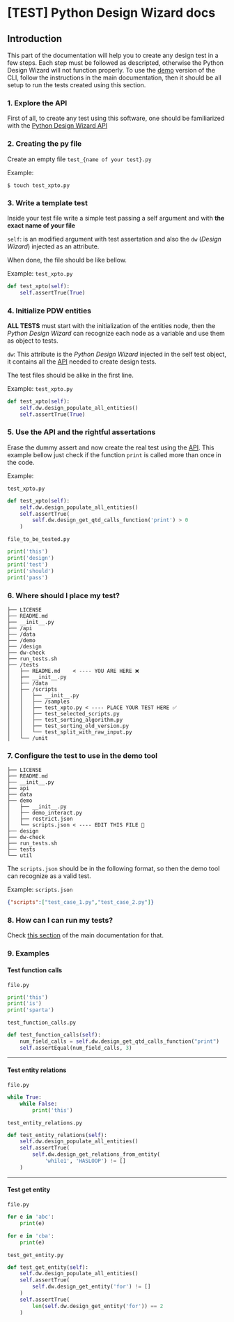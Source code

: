 # [TEST] Python Design Wizard docs

## Introduction

This part of the documentation will help you to create any design test in a few steps. Each step must be followed as descripted, otherwise the Python Design Wizard will not function properly.
To use the [demo](https://github.com/Caio-Batista/python-dw#running-demo-interact) version of the CLI, follow the instructions in the main documentation, then it should be all setup to run the tests created using this section.

### 1. Explore the API

First of all, to create any test using this software, one should be familiarized with the [Python Design Wizard API](https://github.com/Caio-Batista/python-dw/tree/master/api#api-python-design-wizard-docs)


### 2. Creating the py file

Create an empty file `test_{name of your test}.py`

Example:
```shell
$ touch test_xpto.py
```

### 3. Write a template test

Inside your test file write a simple test passing a self argument and with **the exact name of your file**

`self`: is an modified argument with test assertation and also the `dw` (*Design Wizard*) injected as an attribute. 

When done, the file should be like bellow.

Example: `test_xpto.py`
```python
def test_xpto(self):
    self.assertTrue(True)
```

### 4. Initialize PDW entities

**ALL TESTS** must start with the initialization of the entities node, then the *Python Design Wizard* can recognize each node as a variable and use them as object to tests.

`dw`: This attribute is the *Python Design Wizard* injected in the self test object, it contains all the [API](https://github.com/Caio-Batista/python-dw/tree/master/api#api-python-design-wizard-docs) needed to create design tests.

The test files should be alike in the first line.

Example: `test_xpto.py`
```python
def test_xpto(self):
    self.dw.design_populate_all_entities()
    self.assertTrue(True)
```

### 5. Use the API and the rightful assertations

Erase the dummy assert and now create the real test using the [API](https://github.com/Caio-Batista/python-dw/tree/master/api#api-python-design-wizard-docs). This example bellow just check if the function `print` is called more than once in the code. 

Example: 

`test_xpto.py`
```python
def test_xpto(self):
    self.dw.design_populate_all_entities()
    self.assertTrue(
        self.dw.design_get_qtd_calls_function('print') > 0
    )
```

`file_to_be_tested.py`
```python
print('this')
print('design')
print('test')
print('should')
print('pass')
```

### 6. Where should I place my test?

```
├── LICENSE
├── README.md
├── __init__.py
├── /api
├── /data
├── /demo
├── /design
├── dw-check
├── run_tests.sh
├── /tests
│   ├── README.md    < ---- YOU ARE HERE ❌
│   ├── __init__.py
│   ├── /data
│   ├── /scripts
│   │   ├── __init__.py
│   │   ├── /samples
│   │   ├── test_xpto.py < ---- PLACE YOUR TEST HERE ✅
│   │   ├── test_selected_scripts.py
│   │   ├── test_sorting_algorithm.py
│   │   ├── test_sorting_old_version.py
│   │   └── test_split_with_raw_input.py
│   └── /unit
```


### 7. Configure the test to use in the demo tool

```
├── LICENSE
├── README.md
├── __init__.py
├── api
├── data
├── demo
│   ├── __init__.py
│   ├── demo_interact.py
│   ├── restrict.json
│   └── scripts.json < ---- EDIT THIS FILE 📝
├── design
├── dw-check
├── run_tests.sh
├── tests
└── util
```

The `scripts.json` should be in the following format, so then the demo tool can recognize as a valid test.

Example: `scripts.json`

```json
{"scripts":["test_case_1.py","test_case_2.py"]}
```

### 8. How can I can run my tests?

Check [this section](https://github.com/Caio-Batista/python-dw#running-demo-interact) of the main documentation for that.

### 9. Examples

#### Test function calls

`file.py`
```python
print('this')
print('is')
print('sparta')
```

`test_function_calls.py`
```python
def test_function_calls(self):
    num_field_calls = self.dw.design_get_qtd_calls_function("print")
    self.assertEqual(num_field_calls, 3)
```

---

#### Test entity relations

`file.py`
```python
while True:
    while False:
        print('this')
```

`test_entity_relations.py`
```python
def test_entity_relations(self):
    self.dw.design_populate_all_entities()
    self.assertTrue(
        self.dw.design_get_relations_from_entity(
            'while1', 'HASLOOP') != []
    )
```

---

#### Test get entity

`file.py`
```python
for e in 'abc':
    print(e)

for e in 'cba':
    print(e)
```

`test_get_entity.py`
```python
def test_get_entity(self):
    self.dw.design_populate_all_entities()
    self.assertTrue(
        self.dw.design_get_entity('for') != []
    )
    self.assertTrue(
        len(self.dw.design_get_entity('for')) == 2
    )
```

